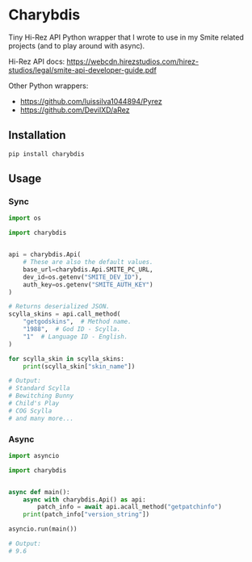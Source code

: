 # Charybdis
Tiny Hi-Rez API Python wrapper that I wrote to use in my Smite related projects (and to play around with async).

Hi-Rez API docs: https://webcdn.hirezstudios.com/hirez-studios/legal/smite-api-developer-guide.pdf

Other Python wrappers:
* https://github.com/luissilva1044894/Pyrez
* https://github.com/DevilXD/aRez

## Installation
`pip install charybdis`

## Usage
### Sync
```python
import os

import charybdis


api = charybdis.Api(
    # These are also the default values.
    base_url=charybdis.Api.SMITE_PC_URL,
    dev_id=os.getenv("SMITE_DEV_ID"),
    auth_key=os.getenv("SMITE_AUTH_KEY")
)

# Returns deserialized JSON.
scylla_skins = api.call_method(
    "getgodskins",  # Method name.
    "1988",  # God ID - Scylla.
    "1"  # Language ID - English.
)

for scylla_skin in scylla_skins:
    print(scylla_skin["skin_name"])

# Output:
# Standard Scylla
# Bewitching Bunny
# Child's Play
# COG Scylla
# and many more...
```
### Async
```python
import asyncio

import charybdis


async def main():
    async with charybdis.Api() as api:
        patch_info = await api.acall_method("getpatchinfo")
    print(patch_info["version_string"])

asyncio.run(main())

# Output:
# 9.6
```
